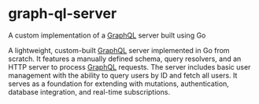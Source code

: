 # graph-ql-server
A custom implementation of a [GraphQL](https://graphql.org/) server built using Go

A lightweight, custom-built [GraphQL](https://graphql.org/) server implemented in Go from scratch. It features a manually defined schema, query resolvers, and an HTTP server to process [GraphQL](https://graphql.org/) requests. The server includes basic user management with the ability to query users by ID and fetch all users. It serves as a foundation for extending with mutations, authentication, database integration, and real-time subscriptions.
